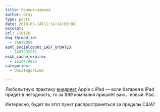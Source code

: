 ```yaml
---
title: Ремонт=замена
author: Gray
type: posts
date: 2010-03-14T11:14:14+00:00
excerpt:
url: /10126
dsq_thread_id:
  - 75675059
esml_socialcount_LAST_UPDATED:
  - 1497232211
essb_cache_expire:
  - 1614479886
categories:
  - Uncategorized

---
```








Любопытную практику <a href="http://gizmodo.com/5492711/apple-will-replace-dead-battery-ipads-for-99?utm_source=feedburner&#038;utm_medium=feed&#038;utm_campaign=Feed%3A+gizmodo%2Ffull+%28Gizmodo%29&#038;utm_content=Google+Reader" target="_blank">внедряет</a> Apple с&nbsp;iPad&nbsp;&mdash; если батарея в&nbsp;iPad придет в&nbsp;негодность, то&nbsp;за&nbsp;$99 компания пришлёт вам&hellip; новый iPad.

Интересно, будет&nbsp;ли этот пункт распространяться за&nbsp;пределы США?